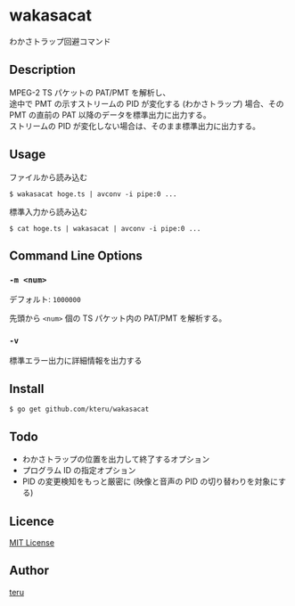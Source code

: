 wakasacat
=========

わかさトラップ回避コマンド

Description
-----------

MPEG-2 TS パケットの PAT/PMT を解析し、  
途中で PMT の示すストリームの PID が変化する (わかさトラップ) 場合、その PMT の直前の PAT 以降のデータを標準出力に出力する。  
ストリームの PID が変化しない場合は、そのまま標準出力に出力する。

Usage
-----

ファイルから読み込む

```
$ wakasacat hoge.ts | avconv -i pipe:0 ...
```

標準入力から読み込む

```
$ cat hoge.ts | wakasacat | avconv -i pipe:0 ...
```

Command Line Options
--------------------

### `-m <num>`

デフォルト: `1000000`

先頭から `<num>` 個の TS パケット内の PAT/PMT を解析する。

### `-v`

標準エラー出力に詳細情報を出力する

Install
-------

```
$ go get github.com/kteru/wakasacat
```

Todo
----

- わかさトラップの位置を出力して終了するオプション
- プログラム ID の指定オプション
- PID の変更検知をもっと厳密に (映像と音声の PID の切り替わりを対象にする)

Licence
-------

[MIT License](LICENSE)

Author
------

[teru](https://github.com/kteru)
